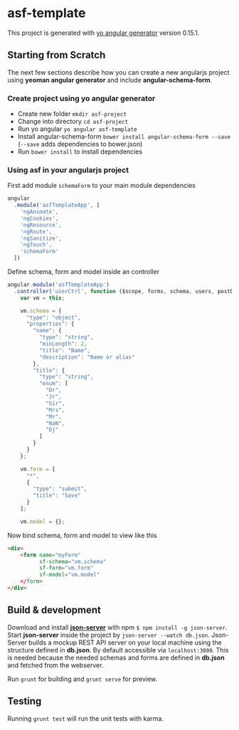 # asf-template

This project is generated with [yo angular generator](https://github.com/yeoman/generator-angular)
version 0.15.1.

## Starting from Scratch

The next few sections describe how you can create a new angularjs project using **yeoman angular generator** and include **angular-schema-form**.

### Create project using yo angular generator
* Create new folder `mkdir asf-project`
* Change into directory `cd asf-project`
* Run yo angular `yo angular asf-template`
* Install angular-schema-form `bower install angular-schema-form --save` (`--save` adds dependencies to bower.json)
* Run `bower install` to install dependencies

### Using asf in your angularjs project

First add module `schemaForm` to your main module dependencies

```javascript
angular
  .module('asfTemplateApp', [
    'ngAnimate',
    'ngCookies',
    'ngResource',
    'ngRoute',
    'ngSanitize',
    'ngTouch',
    'schemaForm'
  ])
```

Define schema, form and model inside an controller

```javascript
angular.module('asfTemplateApp')
  .controller('userCtrl', function ($scope, forms, schema, users, postData) {
    var vm = this;

    vm.schema = {
      "type": "object",
      "properties": {
        "name": {
          "type": "string",
          "minLength": 2,
          "title": "Name",
          "description": "Name or alias"
        },
        "title": {
          "type": "string",
          "enum": [
            "Dr",
            "Jr",
            "Sir",
            "Mrs",
            "Mr",
            "NaN",
            "Dj"
          ]
        }
      }
    };

    vm.form = [
      "*",
      {
        "type": "submit",
        "title": "Save"
      }
    ];

    vm.model = {};
```

Now bind schema, form and model to view like this

```html
<div>
    <form name="myForm"
          sf-schema="vm.schema"
          sf-form="vm.form"
          sf-model="vm.model"
    </form>
</div>
```

## Build & development
Download and install [**json-server**](https://github.com/typicode/json-server) with npm `$ npm install -g json-server`. Start **json-server** inside the project by `json-server --watch db.json`. Json-Server builds a mockup REST API server on your local machine using the structure defined in  **db.json**. By default accessible via `localhost:3000`. This is needed because the needed schemas and forms are defined in **db.json** and fetched from the webserver.

Run `grunt` for building and `grunt serve` for preview.

## Testing

Running `grunt test` will run the unit tests with karma.
